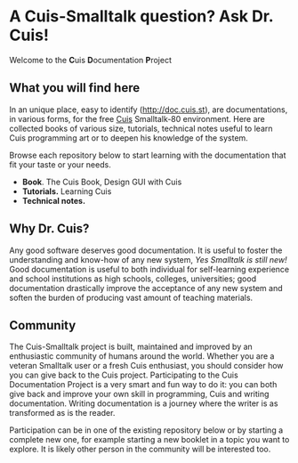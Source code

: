 # A Cuis-Smalltalk question? Ask Dr. Cuis!

Welcome to the **C**uis **D**ocumentation **P**roject

## What you will find here
In an unique place, easy to identify (http://doc.cuis.st), are documentations, in various forms, for the free [Cuis](http://cuis.st) Smalltalk-80 environment. Here are collected books of various size, tutorials, technical notes useful to learn Cuis programming art or to deepen his knowledge of the system.

Browse each repository below to start learning with the documentation that fit your taste or your needs.

* **Book**. The Cuis Book, Design GUI with Cuis
* **Tutorials.** Learning Cuis
* **Technical notes.**

## Why Dr. Cuis?
Any good software deserves good documentation. It is useful to foster the understanding and know-how of any new system, _Yes Smalltalk is still new!_ Good documentation is useful to both individual for self-learning experience and school institutions as high schools, colleges, universities; good documentation drastically improve the acceptance of any new system and soften the burden of producing vast amount of teaching materials.

## Community 
The Cuis-Smalltalk project is built, maintained and improved by an enthusiastic community of humans around the world. Whether you are a veteran Smalltalk user or a fresh Cuis enthusiast, you should consider how you can give back to the Cuis project. Participating to the Cuis Documentation Project is a very smart and fun way to do it: you can both give back and improve your own skill in programming, Cuis and writing documentation. Writing documentation is a journey where the writer is as transformed as is the reader.

Participation can be in one of the existing repository below or by starting a complete new one, for example starting a new booklet in a topic you want to explore. It is likely other person in the community will be interested too.
